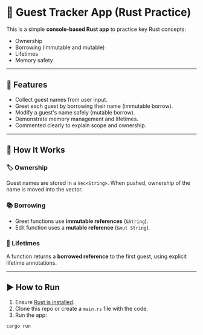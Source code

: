 # 🎉 Guest Tracker App (Rust Practice)

This is a simple **console-based Rust app** to practice key Rust concepts:
- Ownership
- Borrowing (immutable and mutable)
- Lifetimes
- Memory safety

---

## 🧩 Features

- Collect guest names from user input.
- Greet each guest by borrowing their name (immutable borrow).
- Modify a guest's name safely (mutable borrow).
- Demonstrate memory management and lifetimes.
- Commented clearly to explain scope and ownership.

---

## 🔧 How It Works

### 🏷 Ownership
Guest names are stored in a `Vec<String>`. When pushed, ownership of the name is moved into the vector.

### 📚 Borrowing
- Greet functions use **immutable references** (`&String`).
- Edit function uses a **mutable reference** (`&mut String`).

### 🧬 Lifetimes
A function returns a **borrowed reference** to the first guest, using explicit lifetime annotations.

---

## ▶️ How to Run

1. Ensure [Rust is installed](https://www.rust-lang.org/tools/install).
2. Clone this repo or create a `main.rs` file with the code.
3. Run the app:

```bash
cargo run
